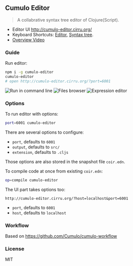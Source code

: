 
Cumulo Editor
------

> A collabrative syntax tree editor of Clojure(Script).

* Editor UI http://cumulo-editor.cirru.org/
* Keyboard Shortcuts: [Editor](https://github.com/Cirru/stack-editor/wiki/Keyboard-Shortcuts), [Syntax tree](https://github.com/Cirru/respo-cirru-editor/wiki/Keyboard-Shortcuts).
* [Overview Video](https://www.youtube.com/watch?v=u5Eb_6KYGsA&t)

### Guide

Run editor:

```bash
npm i -g cumulo-editor
cumulo-editor
# open http://cumulo-editor.cirru.org/?port=6001
```

![Run in command line](https://pbs.twimg.com/media/DLSmv0cVwAEUCMi.png:large)
![Files browser](https://pbs.twimg.com/media/DLSnADUVYAAr43C.png:large)
![Expression editor](https://pbs.twimg.com/media/DLSnJ0FVAAA0Ehd.png:large)

### Options

To run editor with options:

```bash
port=6001 cumulo-editor
```

There are several options to configure:

* `port`, defaults to `6001`
* `output`, defaults to `src/`
* `extension`, defaults to `.cljs`

Those options are also stored in the snapshot file `coir.edn`.

To compile code at once from existing `coir.edn`:

```bash
op=compile cumulo-editor
```

The UI part takes options too:

```
http://cumulo-editor.cirru.org/?host=localhost&port=6001
```

* `port`, defaults to `6001`
* `host`, defaults to `localhost`

### Workflow

Based on https://github.com/Cumulo/cumulo-workflow

### License

MIT
